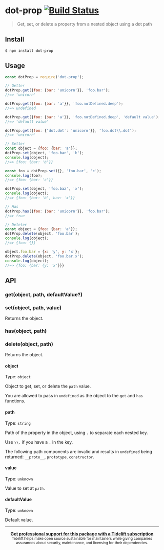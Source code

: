 # dot-prop [![Build Status](https://travis-ci.org/sindresorhus/dot-prop.svg?branch=master)](https://travis-ci.org/sindresorhus/dot-prop)

> Get, set, or delete a property from a nested object using a dot path


## Install

```
$ npm install dot-prop
```


## Usage

```js
const dotProp = require('dot-prop');

// Getter
dotProp.get({foo: {bar: 'unicorn'}}, 'foo.bar');
//=> 'unicorn'

dotProp.get({foo: {bar: 'a'}}, 'foo.notDefined.deep');
//=> undefined

dotProp.get({foo: {bar: 'a'}}, 'foo.notDefined.deep', 'default value');
//=> 'default value'

dotProp.get({foo: {'dot.dot': 'unicorn'}}, 'foo.dot\\.dot');
//=> 'unicorn'

// Setter
const object = {foo: {bar: 'a'}};
dotProp.set(object, 'foo.bar', 'b');
console.log(object);
//=> {foo: {bar: 'b'}}

const foo = dotProp.set({}, 'foo.bar', 'c');
console.log(foo);
//=> {foo: {bar: 'c'}}

dotProp.set(object, 'foo.baz', 'x');
console.log(object);
//=> {foo: {bar: 'b', baz: 'x'}}

// Has
dotProp.has({foo: {bar: 'unicorn'}}, 'foo.bar');
//=> true

// Deleter
const object = {foo: {bar: 'a'}};
dotProp.delete(object, 'foo.bar');
console.log(object);
//=> {foo: {}}

object.foo.bar = {x: 'y', y: 'x'};
dotProp.delete(object, 'foo.bar.x');
console.log(object);
//=> {foo: {bar: {y: 'x'}}}
```


## API

### get(object, path, defaultValue?)

### set(object, path, value)

Returns the object.

### has(object, path)

### delete(object, path)

Returns the object.

#### object

Type: `object`

Object to get, set, or delete the `path` value.

You are allowed to pass in `undefined` as the object to the `get` and `has` functions.

#### path

Type: `string`

Path of the property in the object, using `.` to separate each nested key.

Use `\\.` if you have a `.` in the key.

The following path components are invalid and results in `undefined` being returned: `__proto__`, `prototype`, `constructor`.

#### value

Type: `unknown`

Value to set at `path`.

#### defaultValue

Type: `unknown`

Default value.


---

<div align="center">
	<b>
		<a href="https://tidelift.com/subscription/pkg/npm-dot-prop?utm_source=npm-dot-prop&utm_medium=referral&utm_campaign=readme">Get professional support for this package with a Tidelift subscription</a>
	</b>
	<br>
	<sub>
		Tidelift helps make open source sustainable for maintainers while giving companies<br>assurances about security, maintenance, and licensing for their dependencies.
	</sub>
</div>
